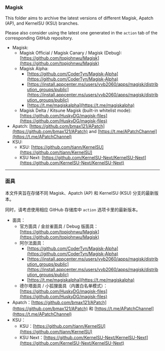### Magisk

This folder aims to archive the latest versions of different Magisk, Apatch (AP), and KernelSU (KSU) branches. 

Please also consider using the latest one generated in the ``action`` tab of the corresponding GitHub repository. 

- Magisk: 
  - Magisk Official / Magisk Canary / Magisk (Debug): [https://github.com/topjohnwu/Magisk](https://github.com/topjohnwu/Magisk)
  - Magisk Alpha: 
    - [https://github.com/CoderTyn/Magisk-Alpha](https://github.com/CoderTyn/Magisk-Alpha)
    - [https://install.appcenter.ms/users/vvb2060/apps/magisk/distribution_groups/public](https://install.appcenter.ms/users/vvb2060/apps/magisk/distribution_groups/public)
    - [https://t.me/magiskalpha](https://t.me/magiskalpha)
  - Magisk Delta / Kitsune Magisk (built-in whitelist mode): [https://github.com/HuskyDG/magisk-files](https://github.com/HuskyDG/magisk-files)
- Apatch: [https://github.com/bmax121/APatch](https://github.com/bmax121/APatch) and [https://t.me/APatchChannel](https://t.me/APatchChannel)
- KSU: 
  - KSU: [https://github.com/tiann/KernelSU](https://github.com/tiann/KernelSU)
  - KSU Next: [https://github.com/KernelSU-Next/KernelSU-Next](https://github.com/KernelSU-Next/KernelSU-Next)

---

### 面具

本文件夹旨在存储不同 Magisk、Apatch (AP) 和 KernelSU (KSU) 分支的最新版本。

同时，请考虑使用相应 GitHub 存储库中 ``action`` 选项卡里的最新版本。

- 面具：
  - 官方面具 / 金丝雀面具 / Debug 版面具：[https://github.com/topjohnwu/Magisk](https://github.com/topjohnwu/Magisk)
  - 阿尔法面具：
    - [https://github.com/CoderTyn/Magisk-Alpha](https://github.com/CoderTyn/Magisk-Alpha)
    - [https://install.appcenter.ms/users/vvb2060/apps/magisk/distribution_groups/public](https://install.appcenter.ms/users/vvb2060/apps/magisk/distribution_groups/public)
    - [https://t.me/magiskalpha](https://t.me/magiskalpha)
  - 德尔塔面具 / 小狐狸面具（内置白名单模式）：[https://github.com/HuskyDG/magisk-files](https://github.com/HuskyDG/magisk-files)
- Apatch：[https://github.com/bmax121/APatch](https://github.com/bmax121/APatch) 和 [https://t.me/APatchChannel](https://t.me/APatchChannel)
- KSU：
  - KSU：[https://github.com/tiann/KernelSU](https://github.com/tiann/KernelSU)
  - KSU Next：[https://github.com/KernelSU-Next/KernelSU-Next](https://github.com/KernelSU-Next/KernelSU-Next)
